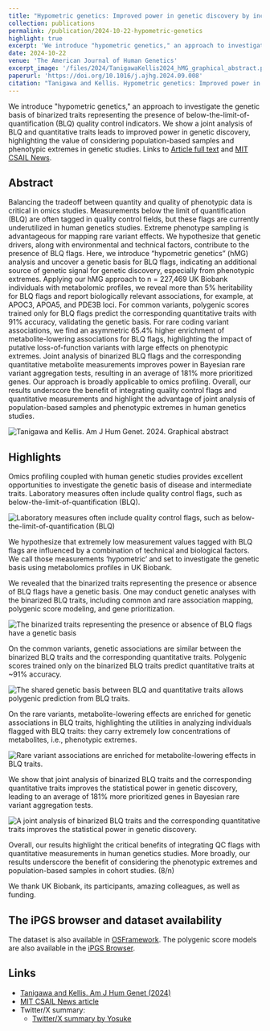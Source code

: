 ```yaml
---
title: "Hypometric genetics: Improved power in genetic discovery by incorporating quality control flags"
collection: publications
permalink: /publication/2024-10-22-hypometric-genetics
highlight: true
excerpt: 'We introduce "hypometric genetics," an approach to investigate the genetic basis of binarized traits representing the presence of below-the-limit-of-quantification (BLQ) quality control indicators. We show a joint analysis of BLQ and quantitative traits leads to improved power in genetic discovery, highlighting the value of considering population-based samples and phenotypic extremes in genetic studies'
date: 2024-10-22
venue: 'The American Journal of Human Genetics'
excerpt_image: '/files/2024/TanigawaKellis2024_hMG_graphical_abstract.png'
paperurl: 'https://doi.org/10.1016/j.ajhg.2024.09.008'
citation: "Tanigawa and Kellis. Hypometric genetics: Improved power in genetic discovery by incorporating quality control flags. The American Journal of Human Genetics. 111(11):2478-2493 (2024)."
---
```


We introduce "hypometric genetics," an approach to investigate the genetic basis of binarized traits representing the presence of below-the-limit-of-quantification (BLQ) quality control indicators. We show a joint analysis of BLQ and quantitative traits leads to improved power in genetic discovery, highlighting the value of considering population-based samples and phenotypic extremes in genetic studies. Links to [Article full text](https://authors.elsevier.com/a/1jzoqgeXA9Lf) and [MIT CSAIL News](https://www.csail.mit.edu/news/method-goes-below-limit-enhance-genetic-discovery).

## Abstract

Balancing the tradeoff between quantity and quality of phenotypic data is critical in omics studies. Measurements below the limit of quantification (BLQ) are often tagged in quality control fields, but these flags are currently underutilized in human genetics studies. Extreme phenotype sampling is advantageous for mapping rare variant effects. We hypothesize that genetic drivers, along with environmental and technical factors, contribute to the presence of BLQ flags. Here, we introduce “hypometric genetics” (hMG) analysis and uncover a genetic basis for BLQ flags, indicating an additional source of genetic signal for genetic discovery, especially from phenotypic extremes. Applying our hMG approach to n = 227,469 UK Biobank individuals with metabolomic profiles, we reveal more than 5% heritability for BLQ flags and report biologically relevant associations, for example, at APOC3, APOA5, and PDE3B loci. For common variants, polygenic scores trained only for BLQ flags predict the corresponding quantitative traits with 91% accuracy, validating the genetic basis. For rare coding variant associations, we find an asymmetric 65.4% higher enrichment of metabolite-lowering associations for BLQ flags, highlighting the impact of putative loss-of-function variants with large effects on phenotypic extremes. Joint analysis of binarized BLQ flags and the corresponding quantitative metabolite measurements improves power in Bayesian rare variant aggregation tests, resulting in an average of 181% more prioritized genes. Our approach is broadly applicable to omics profiling. Overall, our results underscore the benefit of integrating quality control flags and quantitative measurements and highlight the advantage of joint analysis of population-based samples and phenotypic extremes in human genetics studies.

![Tanigawa and Kellis. Am J Hum Genet. 2024. Graphical abstract](/files/2024/TanigawaKellis2024_hMG_graphical_abstract.png)

## Highlights

Omics profiling coupled with human genetic studies provides excellent opportunities to investigate the genetic basis of disease and intermediate traits. Laboratory measures often include quality control flags, such as below-the-limit-of-quantification (BLQ).

![Laboratory measures often include quality control flags, such as below-the-limit-of-quantification (BLQ)](/files/2024/TanigawaKellis2024_hMG_2.png)

We hypothesize that extremely low measurement values tagged with BLQ flags are influenced by a combination of technical and biological factors.
We call those measurements ‘hypometric’ and set to investigate the genetic basis using metabolomics profiles in UK Biobank.

We revealed that the binarized traits representing the presence or absence of BLQ flags have a genetic basis. One may conduct genetic analyses with the binarized BLQ traits, including common and rare association mapping, polygenic score modeling, and gene prioritization.

![The binarized traits representing the presence or absence of BLQ flags have a genetic basis](/files/2024/TanigawaKellis2024_hMG_3.png)

On the common variants, genetic associations are similar between the binarized BLQ traits and the corresponding quantitative traits. Polygenic scores trained only on the binarized BLQ traits predict quantitative traits at ~91% accuracy.

![The shared genetic basis between BLQ and quantitative traits allows polygenic prediction from BLQ traits.](/files/2024/TanigawaKellis2024_hMG_4.png)

On the rare variants, metabolite-lowering effects are enriched for genetic associations in BLQ traits, highlighting the utilities in analyzing individuals flagged with BLQ traits: they carry extremely low concentrations of metabolites, i.e., phenotypic extremes.

![Rare variant associations are enriched for metabolite-lowering effects in BLQ traits.](/files/2024/TanigawaKellis2024_hMG_5.png)

We show that joint analysis of binarized BLQ traits and the corresponding quantitative traits improves the statistical power in genetic discovery, leading to an average of 181% more prioritized genes in Bayesian rare variant aggregation tests.

![A joint analysis of binarized BLQ traits and the corresponding quantitative traits improves the statistical power in genetic discovery.](/files/2024/TanigawaKellis2024_hMG_6.png)

Overall, our results highlight the critical benefits of integrating QC flags with quantitative measurements in human genetics studies.
More broadly, our results underscore the benefit of considering the phenotypic extremes and population-based samples in cohort studies. (8/n)

We thank UK Biobank, its participants, amazing colleagues, as well as funding.

## The iPGS browser and dataset availability

The dataset is also available in [OSFramework](https://doi.org/10.17605/OSF.IO/CEB7G). The polygenic score models are also available in the [iPGS Browser](https://ipgs.mit.edu/tanigawakellis2024).

## Links

- [Tanigawa and Kellis. Am J Hum Genet (2024)](https://authors.elsevier.com/a/1jzoqgeXA9Lf)
- [MIT CSAIL News article](https://www.csail.mit.edu/news/method-goes-below-limit-enhance-genetic-discovery)
- Twitter/X summary:
  - [Twitter/X summary by Yosuke](https://twitter.com/yk_tani/status/1848750077679997268)
